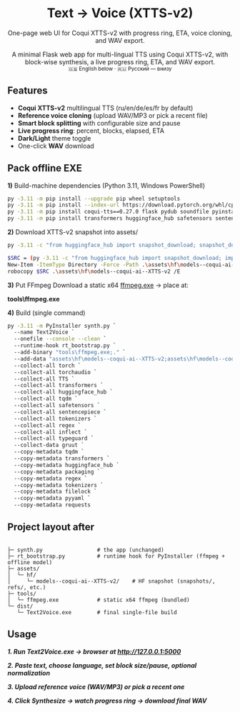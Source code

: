<h1 align="center">Text → Voice (XTTS-v2)</h1>
<p align="center">
  One-page web UI for Coqui XTTS-v2 with progress ring, ETA, voice cloning, and WAV export.
  <p align="center">
  A minimal Flask web app for multi-lingual TTS using Coqui XTTS-v2, with block-wise synthesis, a live progress ring, ETA, and WAV export.
  <br/>
  <sub>🇬🇧 English below · 🇷🇺 Русский — внизу</sub>


## Features
- **Coqui XTTS-v2** multilingual TTS (ru/en/de/es/fr by default)
- **Reference voice cloning** (upload WAV/MP3 or pick a recent file)
- **Smart block splitting** with configurable size and pause
- **Live progress ring**: percent, blocks, elapsed, ETA
- **Dark/Light** theme toggle
- One-click **WAV** download



## Pack offline EXE
**1)** Build-machine dependencies (Python 3.11, Windows PowerShell)
```sh
py -3.11 -m pip install --upgrade pip wheel setuptools
py -3.11 -m pip install --index-url https://download.pytorch.org/whl/cpu torch torchaudio
py -3.11 -m pip install coqui-tts==0.27.0 flask pydub soundfile pyinstaller
py -3.11 -m pip install transformers huggingface_hub safetensors sentencepiece tokenizers regex tqdm inflect typeguard packaging filelock pyyaml requests
```






**2)** Download XTTS-v2 snapshot into assets/
```sh
py -3.11 -c "from huggingface_hub import snapshot_download; snapshot_download('coqui/XTTS-v2', local_dir_use_symlinks=False)"
```
```sh
$SRC = (py -3.11 -c "from huggingface_hub import snapshot_download; import pathlib; p=pathlib.Path(snapshot_download('coqui/XTTS-v2', local_dir_use_symlinks=False)); print(p.parents[1])").Trim()
New-Item -ItemType Directory -Force -Path .\assets\hf\models--coqui-ai--XTTS-v2 | Out-Null
robocopy $SRC .\assets\hf\models--coqui-ai--XTTS-v2 /E
```

**3)** Put FFmpeg
Download a static x64 [ffmpeg.exe](https://www.gyan.dev/ffmpeg/builds/ffmpeg-git-full.7z) → place at:

   **tools\ffmpeg.exe**

**4)** Build (single command)
```sh
py -3.11 -m PyInstaller synth.py `
  --name Text2Voice `
  --onefile --console --clean `
  --runtime-hook rt_bootstrap.py `
  --add-binary "tools\ffmpeg.exe;." `
  --add-data "assets\hf\models--coqui-ai--XTTS-v2;assets\hf\models--coqui-ai--XTTS-v2" `
  --collect-all torch `
  --collect-all torchaudio `
  --collect-all TTS `
  --collect-all transformers `
  --collect-all huggingface_hub `
  --collect-all tqdm `
  --collect-all safetensors `
  --collect-all sentencepiece `
  --collect-all tokenizers `
  --collect-all regex `
  --collect-all inflect `
  --collect-all typeguard `
  --collect-data gruut `
  --copy-metadata tqdm `
  --copy-metadata transformers `
  --copy-metadata huggingface_hub `
  --copy-metadata packaging `
  --copy-metadata regex `
  --copy-metadata tokenizers `
  --copy-metadata filelock `
  --copy-metadata pyyaml `
  --copy-metadata requests
```

## Project layout after
```text

├─ synth.py                 # the app (unchanged)
├─ rt_bootstrap.py          # runtime hook for PyInstaller (ffmpeg + offline model)
├─ assets/
│  └─ hf/
│     └─ models--coqui-ai--XTTS-v2/    # HF snapshot (snapshots/, refs/, etc.)
├─ tools/
│  └─ ffmpeg.exe            # static x64 ffmpeg (bundled)
└─ dist/
   └─ Text2Voice.exe        # final single-file build
```

## Usage

_**1. Run Text2Voice.exe → browser at http://127.0.0.1:5000**_

_**2. Paste text, choose language, set block size/pause, optional normalization**_

_**3. Upload reference voice (WAV/MP3) or pick a recent one**_

_**4. Click Synthesize → watch progress ring → download final WAV**_


